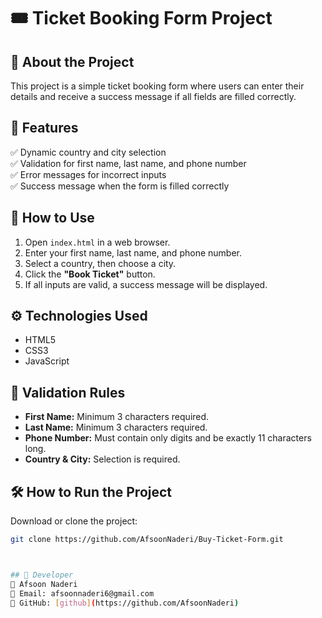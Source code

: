 # 🎟️ Ticket Booking Form Project

## 📌 About the Project
This project is a simple ticket booking form where users can enter their details and receive a success message if all fields are filled correctly.

## 🚀 Features
✅ Dynamic country and city selection  
✅ Validation for first name, last name, and phone number  
✅ Error messages for incorrect inputs  
✅ Success message when the form is filled correctly  

## 📜 How to Use
1. Open `index.html` in a web browser.  
2. Enter your first name, last name, and phone number.  
3. Select a country, then choose a city.  
4. Click the **"Book Ticket"** button.  
5. If all inputs are valid, a success message will be displayed.  

## ⚙️ Technologies Used
- HTML5  
- CSS3  
- JavaScript  

## 📌 Validation Rules
- **First Name:** Minimum 3 characters required.  
- **Last Name:** Minimum 3 characters required.  
- **Phone Number:** Must contain only digits and be exactly 11 characters long.  
- **Country & City:** Selection is required.  

## 🛠 How to Run the Project
Download or clone the project:
   ```sh
   git clone https://github.com/AfsoonNaderi/Buy-Ticket-Form.git



## 📩 Developer
👤 Afsoon Naderi
📧 Email: afsoonnaderi6@gmail.com
🔗 GitHub: [github](https://github.com/AfsoonNaderi)